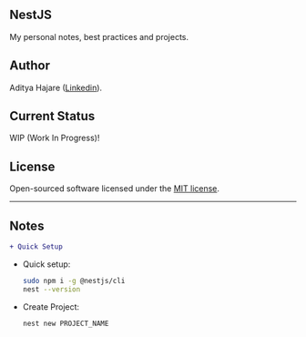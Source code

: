 ## NestJS
My personal notes, best practices and projects.

## Author
Aditya Hajare ([Linkedin](https://in.linkedin.com/in/aditya-hajare)).

## Current Status
WIP (Work In Progress)!

## License
Open-sourced software licensed under the [MIT license](http://opensource.org/licenses/MIT).

----------------------------------------

## Notes

```diff
+ Quick Setup
```
- Quick setup:
    ```sh
    sudo npm i -g @nestjs/cli
    nest --version
    ```
- Create Project:
    ```sh
    nest new PROJECT_NAME
    ```